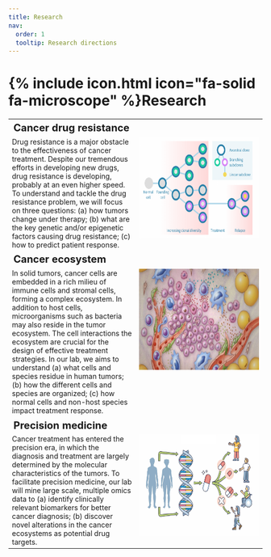 ```yaml
---
title: Research
nav:
  order: 1
  tooltip: Research directions
---
```

<style>
table, td, th
{
	border:0px solid black;
}
th
{
  font-size: 20px;
  text-align: left;
}
td
{
	vertical-align:top;
  text-align: left;
}
</style>

# {% include icon.html icon="fa-solid fa-microscope" %}Research


<table>
<th>
Cancer drug resistance
</th>
<tr>
<td width="50%">
Drug resistance is a major obstacle to the effectiveness of cancer treatment. Despite our tremendous efforts in developing new drugs, drug resistance is developing, probably at an even higher speed. To understand and tackle the drug resistance problem, we will focus on three questions: (a) how tumors change under therapy; (b) what are the key genetic and/or epigenetic factors causing drug resistance; (c) how to predict patient response.
</td>
<td>
<img src="../images/tumor_evolution.png" alt="tumor evolution" style="height: 200px;float: right;"/>
</td>
</tr>
<th>
Cancer ecosystem
</th>
<tr>
<td width = "50%">
In solid tumors, cancer cells are embedded in a rich milieu of immune cells and stromal cells, forming a complex ecosystem. In addition to host cells, microorganisms such as bacteria may also reside in the tumor ecosystem. The cell interactions the ecosystem are crucial for the design of effective treatment strategies. In our lab, we aims to understand (a) what cells and species residue in human tumors; (b) how the different cells and species are organized; (c) how normal cells and non-host species impact treatment response.
</td>
<td>
<img src="../images/tme.jpg" alt="tumor microenvironment" style="height: 200px;float: right;"/>
</td>
</tr>
<th>
Precision medicine
</th>
<tr>
<td width="50%">
Cancer treatment has entered the precision era, in which the diagnosis and treatment are largely determined by the molecular characteristics of the tumors. To facilitate precision medicine, our lab will mine large scale, multiple omics data to (a) identify clinically relevant biomarkers for better cancer diagnosis; (b) discover novel alterations in the cancer ecosystems as potential drug targets.
</td>
<td>
<img src="../images/premed.png" alt="precision medicine" style="height: 200px; float: right; "/>
</td>
</tr>
</table>
